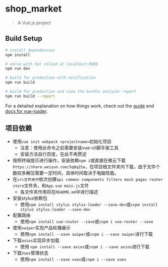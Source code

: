 # shop_market

> A Vue.js project

## Build Setup

``` bash
# install dependencies
npm install

# serve with hot reload at localhost:8080
npm run dev

# build for production with minification
npm run build

# build for production and view the bundle analyzer report
npm run build --report
```

For a detailed explanation on how things work, check out the [guide](http://vuejs-templates.github.io/webpack/) and [docs for vue-loader](http://vuejs.github.io/vue-loader).

## 项目依赖
+ 使用`vue init webpack <projectname>`初始化项目
    - 注意：使用此命令之前需要安装vue-cli脚手架工具
    - 安装方法自行百度，在此不再赘述
+ 按照终端提示进行操作，安装依赖`npm i`或直接在微云下载`https://share.weiyun.com/5q8q2Sa`，在项目根文件夹内下载，由于文件个数较多解压需要一定时间，具体时间取决于电脑性能。
+ 在`src文件夹中`依次创建`api common components filters mock pages router store`文件夹，和`App.vue main.js`文件
    - 各文件夹作用将在`README.md`中进行描述
+ 安装stylus依赖包
    - 使用`npm install stylus stylus-loader --save-dev`或`cnpm install stylus stylus-loader --save-dev`
+ 配置路由
    - 使用`npm install vue-router --save`或`cnpm i vue-router --save`
+ 使用`swiper`实现产品轮播展示
  - 使用`npm install --save swiper`或`cnpm i --save swiper`进行下载
+ 下载`axios`实现异步加载
  - 使用 `npm install --save axios`或`cnpm i --save axios`进行下载
+ 下载`Vuex`管理状态
  - 使用`npm install --save vuex`或`cnpm i --save vuex`
